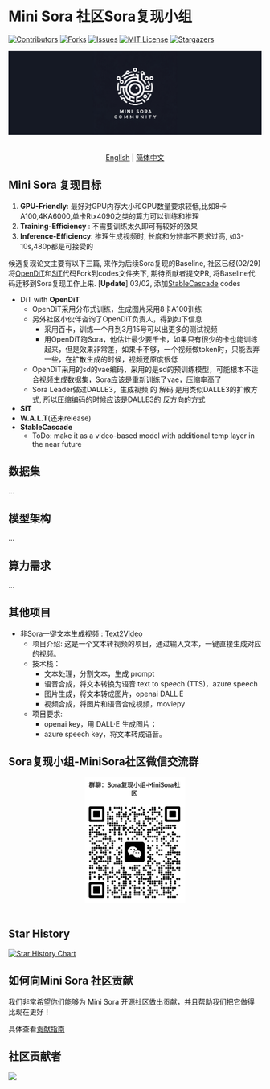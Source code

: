 # Mini Sora 社区Sora复现小组

<!-- PROJECT SHIELDS -->

[![Contributors][contributors-shield]][contributors-url]
[![Forks][forks-shield]][forks-url]
[![Issues][issues-shield]][issues-url]
[![MIT License][license-shield]][license-url]
[![Stargazers][stars-shield]][stars-url]
<br />

<!-- PROJECT LOGO -->
<div align="center">

<img src="../assets/logo.jpg" width="600"/>
  <div>&nbsp;</div>
  <div align="center">
  </div>
</div>

<div align="center">

[English](README.md) | [简体中文](https://github.com/mini-sora/minisora/blob/main/README_CN.md)  

</div>

## Mini Sora 复现目标

1. **GPU-Friendly**: 最好对GPU内存大小和GPU数量要求较低,比如8卡A100,4KA6000,单卡Rtx4090之类的算力可以训练和推理
2. **Training-Efficiency** : 不需要训练太久即可有较好的效果
3. **Inference-Efficiency**: 推理生成视频时, 长度和分辨率不要求过高, 如3-10s,480p都是可接受的

候选复现论文主要有以下三篇, 来作为后续Sora复现的Baseline, 社区已经(02/29)将[OpenDiT](https://github.com/NUS-HPC-AI-Lab/OpenDiT)和[SiT](https://github.com/willisma/SiT)代码Fork到codes文件夹下, 期待贡献者提交PR, 将Baseline代码迁移到Sora复现工作上来. [**Update**] 03/02, 添加[StableCascade](https://github.com/Stability-AI/StableCascade) codes

- DiT with **OpenDiT**
  - OpenDiT采用分布式训练，生成图片采用8卡A100训练
  - 另外社区小伙伴咨询了OpenDiT负责人，得到如下信息
    - 采用百卡，训练一个月到3月15号可以出更多的测试视频
    - 用OpenDiT跑Sora，他估计最少要千卡，如果只有很少的卡也能训练起来，但是效果非常差，如果卡不够，一个视频做token时，只能丢弃一些，在扩散生成的时候，视频还原度很低
  - OpenDiT采用的sd的vae编码，采用的是sd的预训练模型，可能根本不适合视频生成数据集，Sora应该是重新训练了vae，压缩率高了
  - Sora Leader做过DALLE3，生成视频 的 解码 是用类似DALLE3的扩散方式, 所以压缩编码的时候应该是DALLE3的 反方向的方式
- **SiT**
- **W.A.L.T**(还未release)
- **StableCascade**
  - ToDo: make it as a video-based model with additional temp layer in the near future

## 数据集

...

## 模型架构

...

## 算力需求

...

## 其他项目

- 非Sora一键文本生成视频 : [Text2Video](./Others/Text2Video.md)
  - 项目介绍: 这是一个文本转视频的项目，通过输入文本，一键直接生成对应的视频。
  - 技术栈：
    - 文本处理，分割文本，生成 prompt
    - 语音合成，将文本转换为语音 text to speech (TTS)，azure speech
    - 图片生成，将文本转成图片，openai DALL·E
    - 视频合成，将图片和语音合成视频，moviepy
  - 项目要求:
    - openai key，用 DALL·E 生成图片；
    - azure speech key，将文本转成语音。
  
<!-- 
**提交PR或者Issue后**, 可以申请加入MiniSora贡献者社群并申请加入 Sora 有关论文复现小组！

<div align="center">

<img src="assets/sora-reproduce.png" width="200"/>
  <div>&nbsp;</div>
  <div align="center">
  </div>
</div>
-->

## Sora复现小组-MiniSora社区微信交流群

<div align="center">

<img src="../assets/sora-reproduce.png" width="200"/>
  <div>&nbsp;</div>
  <div align="center">
  </div>
</div>

## Star History

[![Star History Chart](https://api.star-history.com/svg?repos=mini-sora/minisora&type=Date)](https://star-history.com/#mini-sora/minisora&Date)

## 如何向Mini Sora 社区贡献

我们非常希望你们能够为 Mini Sora 开源社区做出贡献，并且帮助我们把它做得比现在更好！

具体查看[贡献指南](../docs/CONTRIBUTING.md)

## 社区贡献者

<!-- readme: collaborators,contributors -start -->

<!-- readme: collaborators,contributors -end -->

<a href="https://github.com/mini-sora/minisora/graphs/contributors">
  <img src="https://contrib.rocks/image?repo=mini-sora/minisora" />
</a>

[your-project-path]: mini-sora/minisora
[contributors-shield]: https://img.shields.io/github/contributors/mini-sora/minisora.svg?style=flat-square
[contributors-url]: https://github.com/mini-sora/minisora/graphs/contributors
[forks-shield]: https://img.shields.io/github/forks/mini-sora/minisora.svg?style=flat-square
[forks-url]: https://github.com/mini-sora/minisora/network/members
[stars-shield]: https://img.shields.io/github/stars/mini-sora/minisora.svg?style=flat-square
[stars-url]: https://github.com/mini-sora/minisora/stargazers
[issues-shield]: https://img.shields.io/github/issues/mini-sora/minisora.svg?style=flat-square
[issues-url]: https://img.shields.io/github/issues/mini-sora/minisora.svg
[license-shield]: https://img.shields.io/github/license/mini-sora/minisora.svg?style=flat-square
[license-url]: https://github.com/mini-sora/minisora/blob/main/LICENSE
